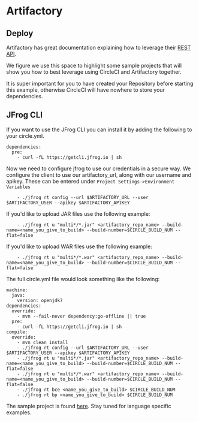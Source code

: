 # Artifactory 

## Deploy

Artifactory has great documentation explaining how to leverage their [REST API](https://www.jfrog.com/confluence/display/RTF/Artifactory+REST+API).

We figure we use this space to highlight some sample projects that will show you how to best leverage using CircleCI and Artifactory together. 

It is super important for you to have created your Repository before starting this example, otherwise CircleCI will have nowhere to store your dependencies.

## JFrog CLI
If you want to use the JFrog CLI you can install it by adding the following to your circle.yml.

```
dependencies:
  pre:
    - curl -fL https://getcli.jfrog.io | sh

```

Now we need to configure jfrog to use our credentials in a secure way. We configure the client to use our artifactory_url, along with our username and apikey. These can be entered under `Project Settings->Environment Variables`

```
    - ./jfrog rt config --url $ARTIFACTORY_URL --user $ARTIFACTORY_USER --apikey $ARTIFACTORY_APIKEY

```

If you'd like to upload JAR files use the following example:

```
    - ./jfrog rt u "multi*/*.jar" <artifactory_repo_name> --build-name=<name_you_give_to_build> --build-number=$CIRCLE_BUILD_NUM --flat=false
```

If you'd like to upload WAR files use the following example:

```
    - ./jfrog rt u "multi*/*.war" <artifactory_repo_name> --build-name=<name_you_give_to_build> --build-number=$CIRCLE_BUILD_NUM --flat=false
```

The full circle.yml file would look something like the following:

```
machine:
  java:
    version: openjdk7
dependencies:
  override:
    - mvn --fail-never dependency:go-offline || true
  pre:
    - curl -fL https://getcli.jfrog.io | sh
compile:
  override:
    - mvn clean install
    - ./jfrog rt config --url $ARTIFACTORY_URL --user $ARTIFACTORY_USER --apikey $ARTIFACTORY_APIKEY
    - ./jfrog rt u "multi*/*.jar" <artifactory_repo_name> --build-name=<name_you_give_to_build> --build-number=$CIRCLE_BUILD_NUM --flat=false
    - ./jfrog rt u "multi*/*.war" <artifactory_repo_name> --build-name=<name_you_give_to_build> --build-number=$CIRCLE_BUILD_NUM --flat=false
    - ./jfrog rt bce <name_you_give_to_build> $CIRCLE_BUILD_NUM
    - ./jfrog rt bp <name_you_give_to_build> $CIRCLE_BUILD_NUM
``` 

The sample project is found [here](https://github.com/GERey/circleci-generic-artifactory). Stay tuned for language specific examples.
